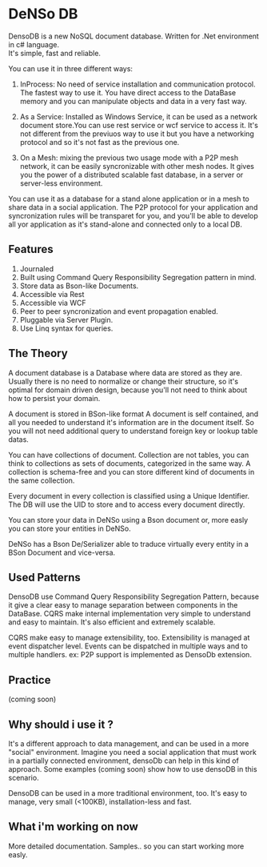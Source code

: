 DeNSo DB
================================================
DensoDB is a new NoSQL document database. Written for .Net environment in c# language.  
It's simple, fast and reliable.

You can use it in three different ways:

1. InProcess: No need of service installation and communication protocol. The fastest way to use it. You have direct access to the DataBase memory and you can manipulate objects and data in a very fast way. 

2. As a Service: Installed as Windows Service, it can be used as a network document store.You can use rest service or wcf service to access it. It's not different from the previuos way to use it but you have a networking protocol and so it's not fast as the previous one.

3. On a Mesh: mixing the previous two usage mode with a P2P mesh network, it can be easily syncronizable with other mesh nodes. It gives you the power of a distributed scalable fast database, in a server or server-less environment.

You can use it as a database for a stand alone application or in a mesh to share data in a social application. 
The P2P protocol for your application and syncronization rules will be transparet for you, and you'll be able to develop all yor application as it's stand-alone and connected only to a local DB. 

Features
------------------------------------------------

1. Journaled 
2. Built using Command Query Responsibility Segregation pattern in mind. 
3. Store data as Bson-like Documents. 
4. Accessible via Rest 
5. Accessible via WCF 
6. Peer to peer syncronization and event propagation enabled. 
7. Pluggable via Server Plugin.
8. Use Linq syntax for queries. 

The Theory
------------------------------------------------

A document database is a Database where data are stored as they are. 
Usually there is no need to normalize or change their structure, so it's optimal for domain driven design, because you'll not need to think about how to persist your domain. 

A document is stored in BSon-like format
A document is self contained, and all you needed to understand it's information are in the document itself. 
So you will not need additional query to understand foreign key or lookup table datas. 

You can have collections of document. Collection are not tables, you can think to collections as sets of documents, categorized in the same way.
A collection is schema-free and you can store different kind of documents in the same collection. 

Every document in every collection is classified using a Unique Identifier. 
The DB will use the UID to store and to access every document directly. 

You can store your data in DeNSo using a Bson document or, more easly you can store your entities in DeNSo. 

DeNSo has a Bson De/Serializer able to traduce virtually every entity in a BSon Document and vice-versa. 

Used Patterns
------------------------------------------------
 
DensoDB use Command Query Responsibility Segregation Pattern, because it give a clear easy to manage separation between components in the DataBase. 
CQRS make internal implementation very simple to understand and easy to maintain. It's also efficient and extremely scalable. 

CQRS make easy to manage extensibility, too. 
Extensibility is managed at event dispatcher level. Events can be dispatched in multiple ways and to multiple handlers. ex: P2P support is implemented as DensoDb extension. 

Practice
------------------------------------------------

(coming soon)


Why should i use it ?
------------------------------------------------

It's a different approach to data management, and can be used in a more "social" environment. 
Imagine you need a social application that must work in a partially connected environment, densoDb can help in this kind of approach. 
Some examples (coming soon) show how to use densoDB in this scenario. 

DensoDB can be used in a more traditional environment, too. 
It's easy to manage, very small (<100KB), installation-less and fast. 


What i'm working on now
------------------------------------------------

More detailed documentation. 
Samples.. so you can start working more easly. 
 
